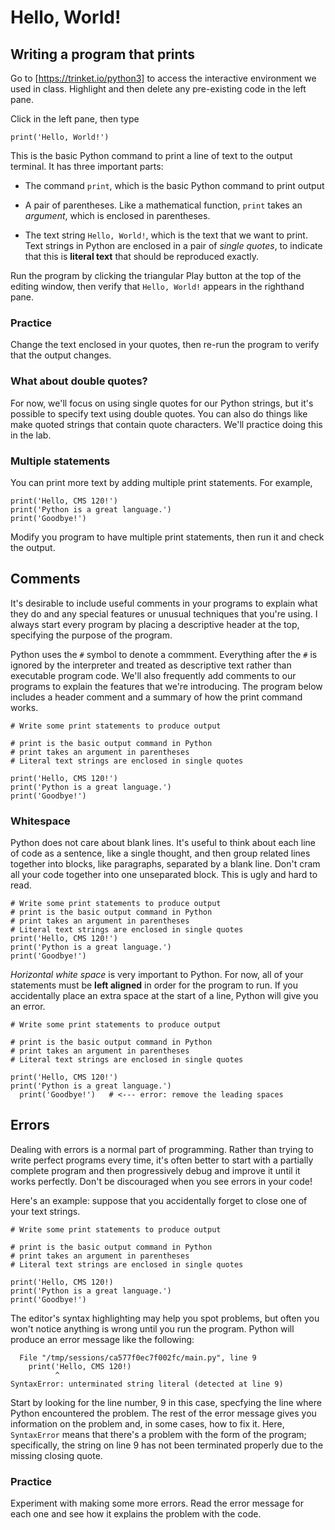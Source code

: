 # Hello, World!

## Writing a program that prints

Go to [https://trinket.io/python3] to access the interactive environment we used in class. Highlight and then delete any pre-existing code in the left pane.

Click in the left pane, then type
```
print('Hello, World!')
```
This is the basic Python command to print a line of text to the output terminal. It has three important parts:

- The command `print`, which is the basic Python command to print output

- A pair of parentheses. Like a mathematical function, `print` takes an *argument*, which is enclosed in parentheses.
  
- The text string `Hello, World!`, which is the text that we want to print. Text strings in Python are enclosed in a pair of *single quotes*, to indicate that this is **literal text** that should be reproduced exactly.

Run the program by clicking the triangular Play button at the top of the editing window, then verify that `Hello, World!` appears in the righthand pane.

### Practice

Change the text enclosed in your quotes, then re-run the program to verify that the output changes.

### What about double quotes?

For now, we'll focus on using single quotes for our Python strings, but it's possible to specify text using double quotes. You can also do things like make quoted strings that contain quote characters. We'll practice doing this in the lab.

### Multiple statements

You can print more text by adding multiple print statements. For example,
```
print('Hello, CMS 120!')
print('Python is a great language.')
print('Goodbye!')
```
Modify you program to have multiple print statements, then run it and check the output.

## Comments

It's desirable to include useful comments in your programs to explain what they do and any special features or unusual techniques that you're using. I always start every program by placing a descriptive header at the top, specifying the purpose of the program.

Python uses the `#` symbol to denote a commment. Everything after the `#` is ignored by the interpreter and treated as descriptive text rather than executable program code. We'll also frequently add comments to our programs to explain the features that we're introducing. The program below includes a header comment and a summary of how the print command works.
```
# Write some print statements to produce output 

# print is the basic output command in Python
# print takes an argument in parentheses
# Literal text strings are enclosed in single quotes

print('Hello, CMS 120!')
print('Python is a great language.')
print('Goodbye!')
```

### Whitespace

Python does not care about blank lines. It's useful to think about each line of code as a sentence, like a single thought, and then group related lines together into blocks, like paragraphs, separated by a blank line. Don't cram all your code together into one unseparated block. This is ugly and hard to read.
```
# Write some print statements to produce output 
# print is the basic output command in Python
# print takes an argument in parentheses
# Literal text strings are enclosed in single quotes
print('Hello, CMS 120!')
print('Python is a great language.')
print('Goodbye!')
```
*Horizontal white space* is very important to Python. For now, all of your statements must be **left aligned** in order for the program to run. If you accidentally place an extra space at the start of a line, Python will give you an error.
```
# Write some print statements to produce output

# print is the basic output command in Python
# print takes an argument in parentheses
# Literal text strings are enclosed in single quotes

print('Hello, CMS 120!')
print('Python is a great language.')
  print('Goodbye!')   # <--- error: remove the leading spaces
```

## Errors

Dealing with errors is a normal part of programming. Rather than trying to write perfect programs every time, it's often better to start with a partially complete program and then progressively debug and improve it until it works perfectly. Don't be discouraged when you see errors in your code!

Here's an example: suppose that you accidentally forget to close one of your text strings.
```
# Write some print statements to produce output 

# print is the basic output command in Python
# print takes an argument in parentheses
# Literal text strings are enclosed in single quotes

print('Hello, CMS 120!)
print('Python is a great language.')
print('Goodbye!')
```
The editor's syntax highlighting may help you spot problems, but often you won't notice anything is wrong until you run the program. Python will produce an error message like the following:
```
  File "/tmp/sessions/ca577f0ec7f002fc/main.py", line 9
    print('Hello, CMS 120!)
          ^
SyntaxError: unterminated string literal (detected at line 9)
```
Start by looking for the line number, 9 in this case, specfying the line where Python encountered the problem. The rest of the error message gives you information on the problem and, in some cases, how to fix it. Here, `SyntaxError` means that there's a problem with the form of the program; specifically, the string on line 9 has not been terminated properly due to the missing closing quote.

### Practice

Experiment with making some more errors. Read the error message for each one and see how it explains the problem with the code.
